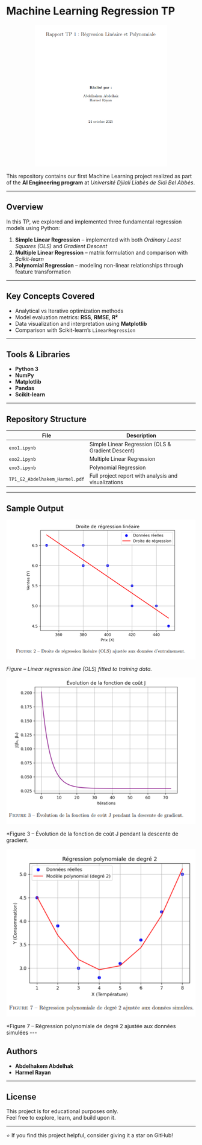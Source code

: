 #  Machine Learning Regression TP

<p align="center">
  <img src="Screenshot%202025-10-24%20220530.png" width="350"/>
</p>

This repository contains our first Machine Learning project realized as part of the **AI Engineering program** at *Université Djilali Liabès de Sidi Bel Abbès*.

---

##  Overview

In this TP, we explored and implemented three fundamental regression models using Python:

1. **Simple Linear Regression** – implemented with both *Ordinary Least Squares (OLS)* and *Gradient Descent*  
2. **Multiple Linear Regression** – matrix formulation and comparison with *Scikit-learn*  
3. **Polynomial Regression** – modeling non-linear relationships through feature transformation  

---

##  Key Concepts Covered
- Analytical vs Iterative optimization methods  
- Model evaluation metrics: **RSS**, **RMSE**, **R²**  
- Data visualization and interpretation using **Matplotlib**  
- Comparison with Scikit-learn’s `LinearRegression`  

---

##  Tools & Libraries
- **Python 3**
- **NumPy**
- **Matplotlib**
- **Pandas**
- **Scikit-learn**

---

##  Repository Structure
| File | Description |
|------|--------------|
| `exo1.ipynb` | Simple Linear Regression (OLS & Gradient Descent) |
| `exo2.ipynb` | Multiple Linear Regression |
| `exo3.ipynb` | Polynomial Regression |
| `TP1_G2_Abdelhakem_Harmel.pdf` | Full project report with analysis and visualizations |

---

##  Sample Output

<p align="center">
  <img src="Screenshot%202025-10-24%20220613.png" width="550"/>
</p>

*Figure – Linear regression line (OLS) fitted to training data.*
<p align="center">
  <img src="Screenshot 2025-10-24 220655.png" width="550"/>
</p>

*Figure 3 – Évolution de la fonction de coût J pendant la descente de gradient.

<p align="center">
  <img src="Screenshot 2025-10-24 220738.png" width="550"/>

</p>
*Figure 7 – Régression polynomiale de degré 2 ajustée aux données simulées
---

##  Authors
- **Abdelhakem Abdelhak**  
- **Harmel Rayan**

---

##  License
This project is for educational purposes only.  
Feel free to explore, learn, and build upon it.  

---

⭐ If you find this project helpful, consider giving it a star on GitHub!
